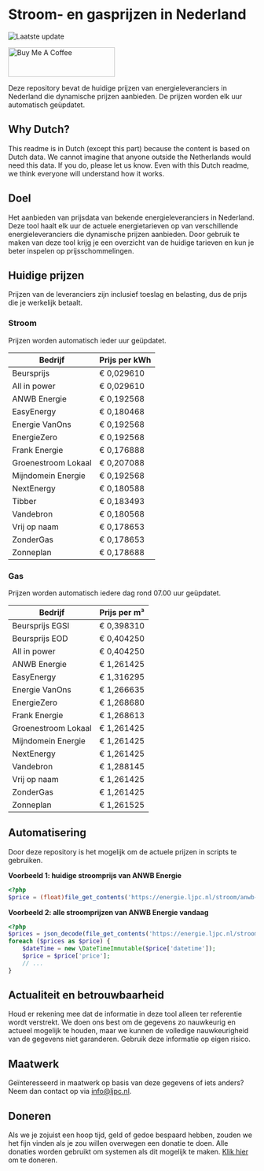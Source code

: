 # Stroom- en gasprijzen in Nederland

![Laatste update](https://img.shields.io/badge/laatste%20update-2025--06--20%2016%3A00%20CET-brightgreen)

<a href="https://www.buymeacoffee.com/Lars-" target="_blank"><img src="https://cdn.buymeacoffee.com/buttons/v2/default-orange.png" alt="Buy Me A Coffee" height="60" style="height: 60px !important;width: 217px !important;" ></a>

Deze repository bevat de huidige prijzen van energieleveranciers in Nederland die dynamische prijzen aanbieden. De prijzen worden elk uur automatisch geüpdatet.

## Why Dutch?

This readme is in Dutch (except this part) because the content is based on Dutch data. We cannot imagine that anyone outside the Netherlands would need this data. If you do, please let us know. Even with this Dutch readme, we think
everyone will understand how it works.

## Doel

Het aanbieden van prijsdata van bekende energieleveranciers in Nederland. Deze tool haalt elk uur de actuele energietarieven op van verschillende energieleveranciers die dynamische prijzen aanbieden. Door gebruik te maken van deze tool
krijg je een overzicht van de huidige tarieven en kun je beter inspelen op prijsschommelingen.

## Huidige prijzen

Prijzen van de leveranciers zijn inclusief toeslag en belasting, dus de prijs die je werkelijk betaalt.

### Stroom

Prijzen worden automatisch ieder uur geüpdatet.

 Bedrijf | Prijs per kWh 
---------|---------------
Beursprijs | € 0,029610
All in power | € 0,029610
ANWB Energie | € 0,192568
EasyEnergy | € 0,180468
Energie VanOns | € 0,192568
EnergieZero | € 0,192568
Frank Energie | € 0,176888
Groenestroom Lokaal | € 0,207088
Mijndomein Energie | € 0,192568
NextEnergy | € 0,180588
Tibber | € 0,183493
Vandebron | € 0,180568
Vrij op naam | € 0,178653
ZonderGas | € 0,178653
Zonneplan | € 0,178688


### Gas

Prijzen worden automatisch iedere dag rond 07.00 uur geüpdatet.

 Bedrijf | Prijs per m³ 
---------|--------------
Beursprijs EGSI | € 0,398310
Beursprijs EOD | € 0,404250
All in power | € 0,404250
ANWB Energie | € 1,261425
EasyEnergy | € 1,316295
Energie VanOns | € 1,266635
EnergieZero | € 1,268680
Frank Energie | € 1,268613
Groenestroom Lokaal | € 1,261425
Mijndomein Energie | € 1,261425
NextEnergy | € 1,261425
Vandebron | € 1,288145
Vrij op naam | € 1,261425
ZonderGas | € 1,261425
Zonneplan | € 1,261525


## Automatisering

Door deze repository is het mogelijk om de actuele prijzen in scripts te gebruiken.

**Voorbeeld 1: huidige stroomprijs van ANWB Energie**

```php
<?php
$price = (float)file_get_contents('https://energie.ljpc.nl/stroom/anwb-energie-nu.txt');

```

**Voorbeeld 2: alle stroomprijzen van ANWB Energie vandaag**

```php
<?php
$prices = json_decode(file_get_contents('https://energie.ljpc.nl/stroom/all-in-power-vandaag.json'),true);
foreach ($prices as $price) {
    $dateTime = new \DateTimeImmutable($price['datetime']);
    $price = $price['price'];
    // ...
}
```

## Actualiteit en betrouwbaarheid

Houd er rekening mee dat de informatie in deze tool alleen ter referentie wordt verstrekt. We doen ons best om de gegevens zo nauwkeurig en actueel mogelijk te houden, maar we kunnen de volledige nauwkeurigheid van de gegevens niet
garanderen. Gebruik deze informatie op eigen risico.

## Maatwerk

Geïnteresseerd in maatwerk op basis van deze gegevens of iets anders? Neem dan contact op
via [info@ljpc.nl](mailto:info@ljpc.nl?subject=Energie%20prijzen).

## Doneren

Als we je zojuist een hoop tijd, geld of gedoe bespaard hebben, zouden we het fijn vinden als je zou willen overwegen een
donatie te doen. Alle donaties worden gebruikt om systemen als dit mogelijk te
maken. [Klik hier](https://www.buymeacoffee.com/Lars-) om te doneren.
